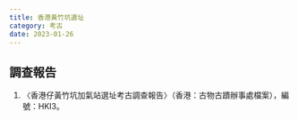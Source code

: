```yaml
---
title: 香港黃竹坑遺址
category: 考古
date: 2023-01-26
---
```

<adsense></adsense>

## 調查報告
1. 〈香港仔黃竹坑加氣站選址考古調查報告〉（香港：古物古蹟辦事處檔案），編號：HKI3。
